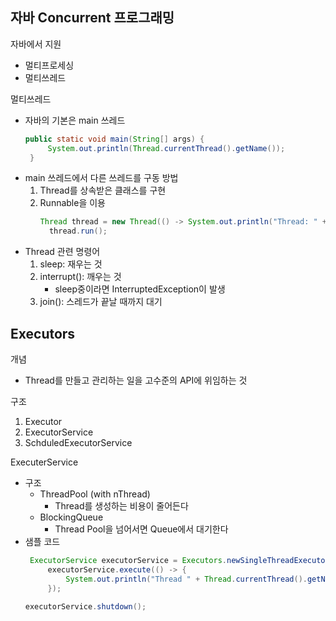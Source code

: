 ## 자바 Concurrent 프로그래밍
자바에서 지원
- 멀티프로세싱
- 멀티쓰레드

멀티쓰레드
- 자바의 기본은 main 쓰레드
   ~~~java
   public static void main(String[] args) {
        System.out.println(Thread.currentThread().getName());
    }
   ~~~
- main 쓰레드에서 다른 쓰레드를 구동 방법
   1. Thread를 상속받은 클래스를 구현
   2. Runnable을 이용
      ~~~java
      Thread thread = new Thread(() -> System.out.println("Thread: " + Thread.currentThread().getName()));
        thread.run();
      ~~~
- Thread 관련 명령어
   1. sleep: 재우는 것
   2. interrupt(): 깨우는 것
      - sleep중이라면 InterruptedException이 발생
   3. join(): 스레드가 끝날 때까지 대기

## Executors
개념
- Thread를 만들고 관리하는 일을 고수준의 API에 위임하는 것

구조
1. Executor
2. ExecutorService
3. SchduledExecutorService

ExecuterService
- 구조
   - ThreadPool (with nThread)
      - Thread를 생성하는 비용이 줄어든다
   - BlockingQueue
      - Thread Pool을 넘어서면 Queue에서 대기한다
- 샘플 코드
   ~~~java
    ExecutorService executorService = Executors.newSingleThreadExecutor();
        executorService.execute(() -> {
            System.out.println("Thread " + Thread.currentThread().getName());
        });

   executorService.shutdown();
   ~~~